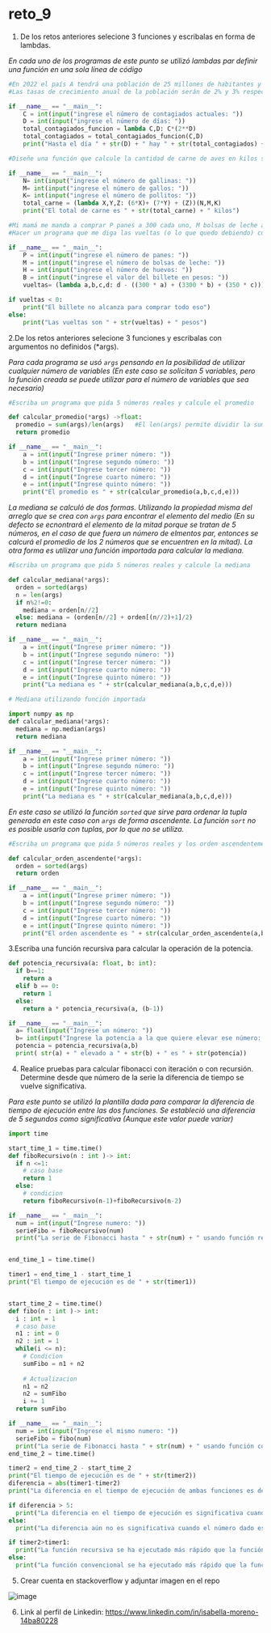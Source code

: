 # reto_9
1. De los retos anteriores selecione 3 funciones y escribalas en forma de lambdas.

*En cada uno de los programas de este punto se utilizó lambdas par definir una función en una sola línea de código*

```python
#En 2022 el país A tendrá una población de 25 millones de habitantes y el país B de 18.9 millones.
#Las tasas de crecimiento anual de la población serán de 2% y 3% respectivamente. Desarrollar un algoritmo para informar en que año la población del país B superará a la de A

if __name__ == "__main__":
    C = int(input("ingrese el número de contagiados actuales: "))
    D = int(input("ingrese el número de días: "))
    total_contagiados_funcion = lambda C,D: C*(2**D)
    total_contagiados = total_contagiados_funcion(C,D)
    print("Hasta el día " + str(D) + " hay " + str(total_contagiados) + " contagiados en total")
```
```python
#Diseñe una función que calcule la cantidad de carne de aves en kilos si se tienen N gallinas, M gallos y K pollitos cada uno pesando 6 kilos, 7 kilos y 1 kilo respectivamente.

if __name__ == "__main__":
    N= int(input("ingrese el número de gallinas: "))
    M= int(input("ingrese el número de gallos: "))
    K= int(input("ingrese el número de pollitos: "))
    total_carne = (lambda X,Y,Z: (6*X)+ (7*Y) + (Z))(N,M,K)
    print("El total de carne es " + str(total_carne) + " kilos")
```
```python
#Mi mamá me manda a comprar P panes a 300 cada uno, M bolsas de leche a 3300 cada una y H huevos a 350 cada uno.
#Hacer un programa que me diga las vueltas (o lo que quedo debiendo) cuando me da un billete de B pesos.

if __name__ == "__main__":
    P = int(input("ingrese el número de panes: "))
    M = int(input("ingrese el número de bolsas de leche: "))
    H = int(input("ingrese el número de huevos: "))
    B = int(input("ingrese el valor del billete en pesos: "))
    vueltas= (lambda a,b,c,d: d - ((300 * a) + (3300 * b) + (350 * c)))(P,M,H,B)

if vueltas < 0:
    print("El billete no alcanza para comprar todo eso")
else:
    print("Las vueltas son " + str(vueltas) + " pesos")
```
2.De los retos anteriores selecione 3 funciones y escribalas con argumentos no definidos (*args).

*Para cada programa se usó ```args``` pensando en la posibilidad de utilizar cualquier número de variables (En este caso se solicitan 5 variables, pero la función creada se puede utilizar para el número de variables que sea necesario)*
```python
#Escriba un programa que pida 5 números reales y calcule el promedio

def calcular_promedio(*args) ->float:
  promedio = sum(args)/len(args)   #El len(args) permite dividir la suma de los elementos entre el número de elementos
  return promedio

if __name__ == "__main__":
    a = int(input("Ingrese primer número: "))
    b = int(input("Ingrese segundo número: "))
    c = int(input("Ingrese tercer número: "))
    d = int(input("Ingrese cuarto número: "))
    e = int(input("Ingrese quinto número: "))
    print("El promedio es " + str(calcular_promedio(a,b,c,d,e)))
```
*La mediana se calculó de dos formas. Utilizando la propiedad misma del arreglo que se crea con ```args``` para encontrar el elemento del medio (En su defecto se ecnontrará el elemento de la mitad porque se tratan de 5 números, en el caso de que fuera un número de elmentos par, entonces se calcurá el promedio de los 2 números que se encuentren en la mitad). La otra forma es utilizar una función importada para calcular la mediana.*
```python
#Escriba un programa que pida 5 números reales y calcule la mediana

def calcular_mediana(*args):
  orden = sorted(args)
  n = len(args)
  if n%2!=0:
    mediana = orden[n//2]
  else: mediana = (orden[n//2] + orden[(n//2)+1]/2)
  return mediana

if __name__ == "__main__":
    a = int(input("Ingrese primer número: "))
    b = int(input("Ingrese segundo número: "))
    c = int(input("Ingrese tercer número: "))
    d = int(input("Ingrese cuarto número: "))
    e = int(input("Ingrese quinto número: "))
    print("La mediana es " + str(calcular_mediana(a,b,c,d,e)))
```
```python
# Mediana utilizando función importada

import numpy as np
def calcular_mediana(*args):
  mediana = np.median(args)
  return mediana

if __name__ == "__main__":
    a = int(input("Ingrese primer número: "))
    b = int(input("Ingrese segundo número: "))
    c = int(input("Ingrese tercer número: "))
    d = int(input("Ingrese cuarto número: "))
    e = int(input("Ingrese quinto número: "))
    print("La mediana es " + str(calcular_mediana(a,b,c,d,e)))
```
*En este caso se utilizó la función ```sorted``` que sirve para ordenar la tupla generada en este caso con ```args``` de forma ascendente. La función ```sort``` no es posible usarla con tuplas, por lo que no se utiliza.*
  
```python
#Escriba un programa que pida 5 números reales y los orden ascendentemente

def calcular_orden_ascendente(*args):
  orden = sorted(args)    
  return orden

if __name__ == "__main__":
    a = int(input("Ingrese primer número: "))
    b = int(input("Ingrese segundo número: "))
    c = int(input("Ingrese tercer número: "))
    d = int(input("Ingrese cuarto número: "))
    e = int(input("Ingrese quinto número: "))
    print("El orden ascendente es " + str(calcular_orden_ascendente(a,b,c,d,e)))
```
3.Escriba una función recursiva para calcular la operación de la potencia.
```python
def potencia_recursiva(a: float, b: int):
  if b==1:
    return a
  elif b == 0:
    return 1
  else:
    return a * potencia_recursiva(a, (b-1))

if __name__ == "__main__":
  a= float(input("Ingrese un número: "))
  b= int(input("Ingrese la potencia a la que quiere elevar ese número: "))
  potencia = potencia_recursiva(a,b)
  print( str(a) + " elevado a " + str(b) + " es " + str(potencia))
```
4. Realice pruebas para calcular fibonacci con iteración o con recursión. Determine desde que número de la serie la diferencia de tiempo se vuelve significativa.

*Para este punto se utilizó la plantilla dada para comparar la diferencia de tiempo de ejecución entre las dos funciones. Se estableció una diferencia de 5 segundos como significativa (Aunque este valor puede variar)*
```python
import time

start_time_1 = time.time()
def fiboRecursivo(n : int )-> int:
  if n <=1:
    # caso base
    return 1
  else:
    # condicion
    return fiboRecursivo(n-1)+fiboRecursivo(n-2)

if __name__ == "__main__":
  num = int(input("Ingrese numero: "))
  serieFibo = fiboRecursivo(num)
  print("La serie de Fibonacci hasta " + str(num) + " usando función recursiva es " + str(serieFibo))


end_time_1 = time.time()

timer1 = end_time_1 - start_time_1
print("El tiempo de ejecución es de " + str(timer1))


start_time_2 = time.time()
def fibo(n : int )-> int:
  i : int = 1
  # caso base
  n1 : int = 0
  n2 : int = 1
  while(i <= n):
    # Condicion
    sumFibo = n1 + n2
  
    # Actualizacion
    n1 = n2
    n2 = sumFibo
    i += 1
  return sumFibo

if __name__ == "__main__":
  num = int(input("Ingrese el mismo numero: "))
  serieFibo = fibo(num)
  print("La serie de Fibonacci hasta " + str(num) + " usando función convencional es " + str(serieFibo))
end_time_2 = time.time()

timer2 = end_time_2 - start_time_2
print("El tiempo de ejecución es de " + str(timer2))
diferencia = abs(timer1-timer2)
print("La diferencia en el tiempo de ejecución de ambas funciones es de " + str(diferencia))

if diferencia > 5:
  print("La diferencia en el tiempo de ejecución es significativa cuando el número dado es " + str(num))
else:
  print("La diferencia aún no es significativa cuando el número dado es: " + str(num))

if timer2>timer1:
  print("La función recursiva se ha ejecutado más rápido que la función convencional")
else:
  print("La función convencional se ha ejecutado más rápido que la función recursiva")
```
5. Crear cuenta en stackoverflow y adjuntar imagen en el repo

![image](https://github.com/isabellam242006/reto_9/assets/142249384/e42cbea9-83d6-460f-869c-516a70cd6ee7)

6. Link al perfil de Linkedin:
https://www.linkedin.com/in/isabella-moreno-14ba80228

